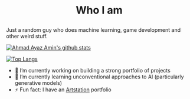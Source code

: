 # <p align="center"> Who I am </p>
Just a random guy who does machine learning, game development and other weird stuff.

[![Ahmad Ayaz Amin's github stats](https://github-readme-stats-j19g-4dc6yvuhg-ayaz-amin.vercel.app/api?username=ayaz-amin&theme=github_dark&show_icons=true&count_private=true&include_all_commits=true&custom_title=ayaz-amin%20statistics)](https://github.com/ayaz-amin)

[![Top Langs](https://github-readme-stats-j19g-4dc6yvuhg-ayaz-amin.vercel.app/api/top-langs/?username=ayaz-amin&layout=compact&theme=github_dark&hide=cmake,makefile,shell)](https://github.com/ayaz-amin)

- 🔭 I’m currently working on building a strong portfolio of projects
- 🌱 I’m currently learning unconventional approaches to AI (particularly generative models)
- ⚡ Fun fact: I have an [Artstation](https://www.artstation.com/ahmadayazamin7) portfolio
